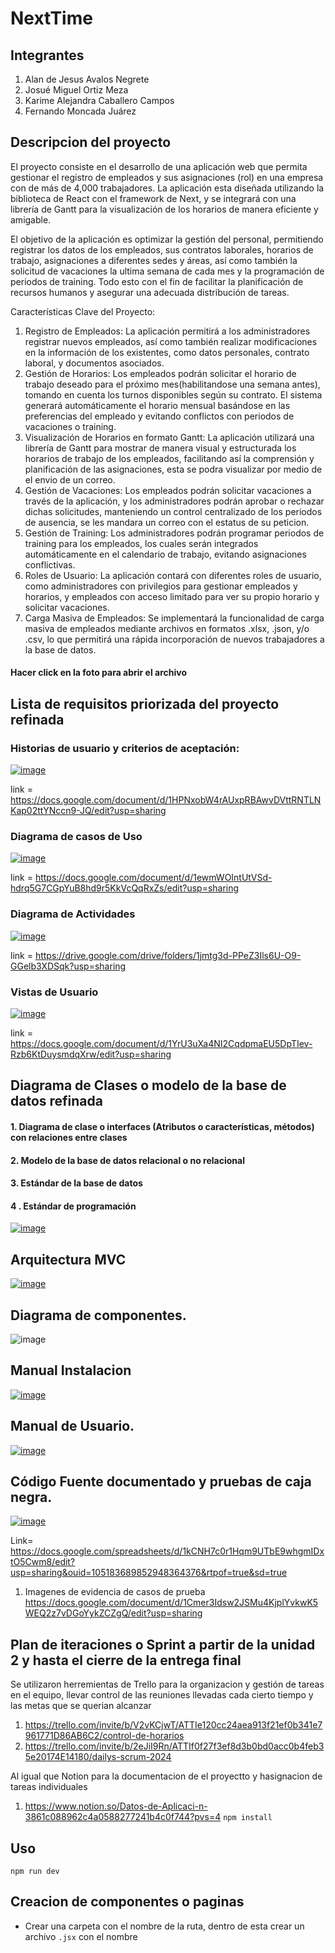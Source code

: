 # NextTime

## Integrantes
1. Alan de Jesus Avalos Negrete
2. Josué Miguel Ortiz Meza
3. Karime Alejandra Caballero Campos
4. Fernando Moncada Juárez


## Descripcion del proyecto 
El proyecto consiste en el desarrollo de una aplicación web que permita gestionar el registro de empleados y sus asignaciones (rol) en una empresa con de más de 4,000 trabajadores. La aplicación esta diseñada utilizando la biblioteca de React con el framework de Next, y se integrará con una librería de Gantt para la visualización de los horarios de manera eficiente y amigable.

El objetivo de la aplicación es optimizar la gestión del personal, permitiendo registrar los datos de los empleados, sus contratos laborales, horarios de trabajo, asignaciones a diferentes sedes y áreas, así como también la solicitud de vacaciones la ultima semana de cada mes y la programación de periodos de training. Todo esto con el fin de facilitar la planificación de recursos humanos y asegurar una adecuada distribución de tareas.

Características Clave del Proyecto:

1. Registro de Empleados: La aplicación permitirá a los administradores registrar nuevos empleados, así como también realizar modificaciones en la información de los existentes, como datos personales, contrato laboral, y documentos asociados.
2. Gestión de Horarios: Los empleados podrán solicitar el horario de trabajo deseado para el próximo mes(habilitandose una semana antes), tomando en cuenta los turnos disponibles según su contrato. El sistema generará automáticamente el horario mensual basándose en las preferencias del empleado y evitando conflictos con periodos de vacaciones o training.
3. Visualización de Horarios en formato Gantt: La aplicación utilizará una librería de Gantt para mostrar de manera visual y estructurada los horarios de trabajo de los empleados, facilitando así la comprensión y planificación de las asignaciones, esta se podra visualizar por medio de el envio de un correo.
4. Gestión de Vacaciones: Los empleados podrán solicitar vacaciones a través de la aplicación, y los administradores podrán aprobar o rechazar dichas solicitudes, manteniendo un control centralizado de los periodos de ausencia, se les mandara un correo con el estatus de su peticion.
5. Gestión de Training: Los administradores podrán programar periodos de training para los empleados, los cuales serán integrados automáticamente en el calendario de trabajo, evitando asignaciones conflictivas.
6. Roles de Usuario: La aplicación contará con diferentes roles de usuario, como administradores con privilegios para gestionar empleados y horarios, y empleados con acceso limitado para ver su propio horario y solicitar vacaciones.
7. Carga Masiva de Empleados: Se implementará la funcionalidad de carga masiva de empleados mediante archivos en formatos .xlsx, .json, y/o .csv, lo que permitirá una rápida incorporación de nuevos trabajadores a la base de datos.

#### Hacer click en la foto para abrir el archivo
## Lista de requisitos priorizada del proyecto refinada


### Historias de usuario y criterios de aceptación:

[![image](https://github.com/aalan-aavalos/next-time00/assets/137373510/73776d8a-e1b5-435d-a6c3-cb095630aaa2)](https://docs.google.com/document/d/1HPNxobW4rAUxpRBAwvDVttRNTLNKap02ttYNccn9-JQ/edit?usp=sharing)

link = https://docs.google.com/document/d/1HPNxobW4rAUxpRBAwvDVttRNTLNKap02ttYNccn9-JQ/edit?usp=sharing
### Diagrama de casos de Uso 
[![image](https://github.com/aalan-aavalos/next-time00/assets/137373510/5da9c4c2-2921-4bf7-8ca7-ac5ac041d85d)](https://docs.google.com/document/d/1ewmWOIntUtVSd-hdrq5G7CGpYuB8hd9r5KkVcQqRxZs/edit?usp=sharing)

link = https://docs.google.com/document/d/1ewmWOIntUtVSd-hdrq5G7CGpYuB8hd9r5KkVcQqRxZs/edit?usp=sharing 

### Diagrama de Actividades 
[![image](https://github.com/aalan-aavalos/next-time00/assets/137373510/0ad8cc48-e436-4428-b6ef-a3cf5a36f8a2)](https://drive.google.com/drive/folders/1jmtg3d-PPeZ3Ils6U-O9-GGelb3XDSqk?usp=sharing)



link = https://drive.google.com/drive/folders/1jmtg3d-PPeZ3Ils6U-O9-GGelb3XDSqk?usp=sharing
### Vistas de Usuario 

[![image](https://github.com/aalan-aavalos/next-time00/assets/137373510/5f2734a5-4aac-4166-9a8f-ba1d5af97eda)](https://docs.google.com/document/d/1YrU3uXa4NI2CqdpmaEU5DpTIev-Rzb6KtDuysmdqXrw/edit?usp=sharing)

link = https://docs.google.com/document/d/1YrU3uXa4NI2CqdpmaEU5DpTIev-Rzb6KtDuysmdqXrw/edit?usp=sharing

## Diagrama de Clases o modelo de la base de datos refinada


#### 1. Diagrama de clase o interfaces (Atributos o características, métodos) con relaciones entre clases 
#### 2. Modelo de la base de datos relacional o no relacional
#### 3. Estándar de la base de datos
#### 4 . Estándar de programación

[![image](https://github.com/aalan-aavalos/next-time00/assets/137373510/833f3a6a-6173-43a9-819d-58b0ebe24381)](https://docs.google.com/document/d/1ZXpi4wHfdCOIrhPTsFtNnE1EwB2f49Evh99Cj0NlXzs/edit?usp=sharing)

## Arquitectura MVC 
[![image](https://github.com/aalan-aavalos/next-time00/assets/137373510/2ab107c6-9d71-4c94-968d-23a7106ffd73)](https://docs.google.com/document/d/1-dYpy_S81EusmHawb42spGyaorsE1QpmjpydnUTr_Fk/edit?usp=sharing)

## Diagrama de componentes.
![image](https://github.com/aalan-aavalos/next-time00/assets/137373510/188b690d-ab70-4ca7-8aba-92f22cbb3231)

## Manual Instalacion
[![image](https://github.com/aalan-aavalos/next-time00/assets/137373510/cabfd9f5-2436-41da-847d-844a5a804a5b)](https://docs.google.com/document/d/1wPwhkG8tAXVJQ9ttx_D4eLhzo-GzfPskIqzCVjRjoyw/edit?usp=sharing)

## Manual de Usuario.
[![image](https://github.com/aalan-aavalos/next-time00/assets/137373510/9e41fbaa-94a3-4f4f-9adf-0b18bd82e307)](https://docs.google.com/document/d/1KqH5jdt1BlmcnDsNkPr4E482VjcWRJHZy0tNAgVuAys/edit?usp=sharing)

## Código Fuente documentado y pruebas de caja negra.

[![image](https://github.com/aalan-aavalos/next-time00/assets/137373510/361b7e67-393f-4c49-8056-3ddaefb2239a)](https://docs.google.com/spreadsheets/d/1kCNH7c0r1Hqm9UTbE9whgmIDxtO5Cwm8/edit?usp=drive_link&ouid=105183689852948364376&rtpof=true&sd=true)


Link=  https://docs.google.com/spreadsheets/d/1kCNH7c0r1Hqm9UTbE9whgmIDxtO5Cwm8/edit?usp=sharing&ouid=105183689852948364376&rtpof=true&sd=true


1. Imagenes de evidencia de casos de prueba https://docs.google.com/document/d/1Cmer3Idsw2JSMu4KjplYvkwK5WEQ2z7vDGoYykZCZgQ/edit?usp=sharing

## Plan de iteraciones o Sprint a partir de la unidad 2 y hasta el cierre de la entrega final

Se utilizaron herremientas de Trello para la organizacion y gestión de tareas en el equipo, llevar control de las reuniones llevadas cada cierto tiempo
y las metas que se querian alcanzar 
1. https://trello.com/invite/b/V2vKCjwT/ATTIe120cc24aea913f21ef0b341e7961771D86AB6C2/control-de-horarios
2. https://trello.com/invite/b/2eJiI9Rn/ATTIf0f27f3ef8d3b0bd0acc0b4feb35e20174E14180/dailys-scrum-2024

Al igual que Notion para la documentacion de el proyectto y hasignacion de tareas individuales 

1. https://www.notion.so/Datos-de-Aplicaci-n-3861c088962c4a0588277241b4c0f744?pvs=4
 `npm install`
## Uso
 `npm run dev`
 ## Creacion de componentes o paginas
 - Crear una carpeta con el nombre de la ruta, dentro de esta crear un archivo `.jsx` con el nombre
 
